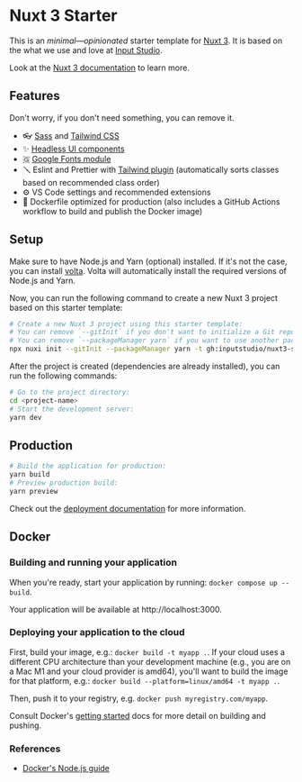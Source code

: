 # Nuxt 3 Starter

This is an _minimal—opinionated_ starter template for [Nuxt 3](https://nuxt.com). It is based on the what we use and love at [Input Studio](https://inputstudio.co).

Look at the [Nuxt 3 documentation](https://nuxt.com/docs/getting-started/introduction) to learn more.

## Features

Don't worry, if you don't need something, you can remove it.

- 👓 [Sass](https://sass-lang.com/) and [Tailwind CSS](https://tailwindcss.com)
- ✨ [Headless UI components](https://headlessui.dev)
- 🇬 [Google Fonts module](https://google-fonts.nuxtjs.org/)
- 🪛 Eslint and Prettier with [Tailwind plugin](https://github.com/tailwindlabs/prettier-plugin-tailwindcss) (automatically sorts classes based on recommended class order)
- ⚙️ VS Code settings and recommended extensions
- 🐋 Dockerfile optimized for production (also includes a GitHub Actions workflow to build and publish the Docker image)

## Setup

Make sure to have Node.js and Yarn (optional) installed. If it's not the case, you can install [volta](https://volta.sh).
Volta will automatically install the required versions of Node.js and Yarn.

Now, you can run the following command to create a new Nuxt 3 project based on this starter template:

```bash
# Create a new Nuxt 3 project using this starter template:
# You can remove `--gitInit` if you don't want to initialize a Git repository.
# You can remove `--packageManager yarn` if you want to use another package manager.
npx nuxi init --gitInit --packageManager yarn -t gh:inputstudio/nuxt3-starter <project-name>
```

After the project is created (dependencies are already installed), you can run the following commands:

```bash
# Go to the project directory:
cd <project-name>
# Start the development server:
yarn dev
```

## Production

```bash
# Build the application for production:
yarn build
# Preview production build:
yarn preview
```

Check out the [deployment documentation](https://nuxt.com/docs/getting-started/deployment) for more information.

## Docker

### Building and running your application

When you're ready, start your application by running:
`docker compose up --build`.

Your application will be available at http://localhost:3000.

### Deploying your application to the cloud

First, build your image, e.g.: `docker build -t myapp .`.
If your cloud uses a different CPU architecture than your development
machine (e.g., you are on a Mac M1 and your cloud provider is amd64),
you'll want to build the image for that platform, e.g.:
`docker build --platform=linux/amd64 -t myapp .`.

Then, push it to your registry, e.g. `docker push myregistry.com/myapp`.

Consult Docker's [getting started](https://docs.docker.com/go/get-started-sharing/)
docs for more detail on building and pushing.

### References

- [Docker's Node.js guide](https://docs.docker.com/language/nodejs/)

